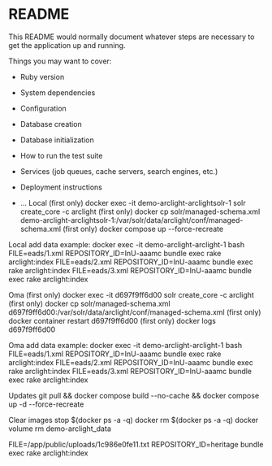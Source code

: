 # README

This README would normally document whatever steps are necessary to get the
application up and running.

Things you may want to cover:

* Ruby version

* System dependencies

* Configuration

* Database creation

* Database initialization

* How to run the test suite

* Services (job queues, cache servers, search engines, etc.)

* Deployment instructions

* ...
Local
(first only) docker exec -it demo-arclight-arclightsolr-1 solr create_core -c arclight
(first only) docker cp solr/managed-schema.xml demo-arclight-arclightsolr-1:/var/solr/data/arclight/conf/managed-schema.xml
(first only) docker compose up --force-recreate

Local add data example:
docker exec -it demo-arclight-arclight-1 bash
FILE=eads/1.xml REPOSITORY_ID=InU-aaamc bundle exec rake arclight:index
FILE=eads/2.xml REPOSITORY_ID=InU-aaamc bundle exec rake arclight:index
FILE=eads/3.xml REPOSITORY_ID=InU-aaamc bundle exec rake arclight:index

Oma
(first only) docker exec -it d697f9ff6d00 solr create_core -c arclight
(first only) docker cp solr/managed-schema.xml d697f9ff6d00:/var/solr/data/arclight/conf/managed-schema.xml
(first only) docker container restart d697f9ff6d00
(first only) docker logs d697f9ff6d00

Oma add data example:
docker exec -it demo-arclight-arclight-1 bash
FILE=eads/1.xml REPOSITORY_ID=InU-aaamc bundle exec rake arclight:index
FILE=eads/2.xml REPOSITORY_ID=InU-aaamc bundle exec rake arclight:index
FILE=eads/3.xml REPOSITORY_ID=InU-aaamc bundle exec rake arclight:index

Updates
git pull && docker compose build --no-cache && docker compose up -d --force-recreate 

Clear images
stop $(docker ps -a -q)
docker rm $(docker ps -a -q)
docker volume rm demo-arclight_data


FILE=/app/public/uploads/1c986e0fe11.txt REPOSITORY_ID=heritage bundle exec rake arclight:index